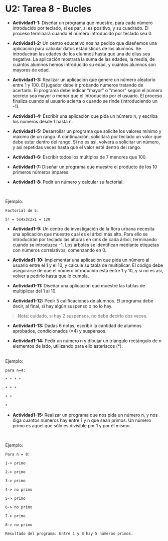# U2: Tarea 8 - Bucles

* **Actividad1-1:** Diseñar un programa que muestre, para cada número introducido por teclado, si es par, si es positivo, y su cuadrado. El proceso terminará cuando el número introducido por teclado sea 0.

* **Actividad1-2:** Un centro educativo nos ha pedido que diseñemos una aplicación para calcular datos estadísticos de los alumnos. Se introducirán las edades de los elumnos hasta que una de ellas sea negativa. La aplicación mostrará la suma de las edades, la media, de cuántos alumnos hemos introducido su edad, y cuántos alumnos son mayores de edad.

* **Actividad1-3:** Realizar un aplicación que genere un número aleatorio entre 1 y 100. El jugador debe ir probando números tratando de acertarlo. El programa debe indicar "mayor" o "menor" según el número secreto sea mayor o menor que el introducido por el usuario. El proceso finaliza cuando el usuario acierta o cuando se rinde (introduciendo un -1).

* **Actividad1-4:** Escribir una aplicación que pida un número n, y escriba los números desde 1 hasta n.

* **Actividad1-5:** Desarrollar un programa que solicite los valores mínimo y máximo de un rango. A continuación, solicitará por teclado un valor que debe estar dentro del rango. Si no es asi, volverá a solicitar un número, y así repetidas veces hasta que el valor esté dentro del rango.

* **Actividad1-6:** Escribir todos los múltiplos de 7 menores que 100.

* **Actividad1-7:** Diseñar un programa que muestre el producto de los 10 primeros números impares.

* **Actividad1-8:** Pedir un número y calcular su factorial.
<br>

Ejemplo: 
````
Factorial de 5:

5! = 5x4x3x2x1 = 120
````
* **Actividad1-9:** Un centro de investigación de la flora urbana necesita una aplicación que muestre cual es el árbol más alto. Para ello se introducirán por teclado las alturas en cms de cada árbol, terminando cuando se introduzca -1. Los árboles se identifican mediante etiquetas con números correlativos, comenzando en 0.

* **Actividad1-10:** Implementar una aplicación que pida un número al usuario entre el 1 y el 10, y calcule su tabla de multiplicar. El código debe asegurarse de que el número introducido está entre 1 y 10, y si no es así, volver a pedirlo hasta que lo cumpla.

* **Actividad1-11:** Diseñar una aplicación que muestre las tablas de multiplicar del 1 al 10.

* **Actividad1-12:** Pedir 5 calificaciones de alumnos. El programa debe decir, al final, si hay algún suspenso o no lo hay. 
>Nota: cuidado, si hay 2 suspensos, no debe decirlo dos veces.

* **Actividad1-13:**  Dadas 6 notas, escribir la cantidad de alumnos aprobados, condicionados (=4) y suspensos.

* **Actividad1-14:** Pedir un número n y dibujar un triángulo rectángulo de n elementos de lado, utilizando para ello asteriscos (*). 
<br>
Ejemplo:

````
para n=4:

* * * *

* * *

* *

*
````

* **Actividad1-15:** Realizar un programa que nos pida un número n, y nos diga cuantos números hay entre 1 y n que sean primos. Un número primo es aquel que sólo es divisible por 1 y por él mismo.
<br> 

Ejemplo: 
````
Para n = 8:

1-> primo

2-> primo

3-> primo

4-> no primo

5-> primo

6-> no primo

7-> primo

8-> no primo

Resultado del programa: Entre 1 y 8 hay 5 números primos.
````